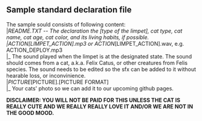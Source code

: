 ## Sample standard declaration file

The sample sould consists of following content:  
|_README.TXT    --  The declaration the [type of the limpet], cat type, cat name, cat age, cat color, and its living habits, if possible.  
|_ACTION_[LIMPET_ACTION].mp3 or ACTION_[LIMPET_ACTION].wav, e.g. ACTION_DEPLOY.mp3  
  |_ The sound played when the limpet is at the designated state. The sound should comes from a cat, a.k.a. Felix Catus, or other creatures from Felis species. The sound needs to be edited so the sfx can be added to it without hearable loss, or inconvinience.  
|_PICTURE_[PICTURE].[PICTURE FORMAT]  
  |_ Your cats' photo so we can add it to our upcoming github pages.  

**DISCLAIMER: YOU WILL NOT BE PAID FOR THIS UNLESS THE CAT IS REALLY CUTE AND WE REALLY REALLY LOVE IT AND/OR WE ARE NOT IN THE GOOD MOOD.**

